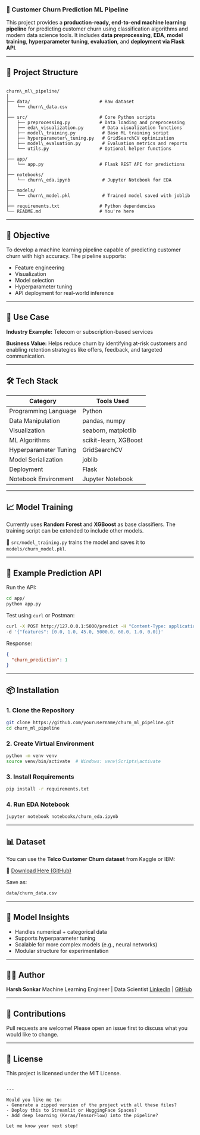 ### 🔁 Customer Churn Prediction ML Pipeline

This project provides a **production-ready, end-to-end machine learning pipeline** for predicting customer churn using classification algorithms and modern data science tools. It includes **data preprocessing**, **EDA**, **model training**, **hyperparameter tuning**, **evaluation**, and **deployment via Flask API**.

---

## 📂 Project Structure

```

churn\_ml\_pipeline/
│
├── data/                          # Raw dataset
│   └── churn\_data.csv
│
├── src/                           # Core Python scripts
│   ├── preprocessing.py           # Data loading and preprocessing
│   ├── eda\_visualization.py       # Data visualization functions
│   ├── model\_training.py          # Base ML training script
│   ├── hyperparameter\_tuning.py   # GridSearchCV optimization
│   ├── model\_evaluation.py        # Evaluation metrics and reports
│   └── utils.py                   # Optional helper functions
│
├── app/
│   └── app.py                     # Flask REST API for predictions
│
├── notebooks/
│   └── churn\_eda.ipynb            # Jupyter Notebook for EDA
│
├── models/
│   └── churn\_model.pkl            # Trained model saved with joblib
│
├── requirements.txt               # Python dependencies
└── README.md                      # You're here

````

---

## 📌 Objective

To develop a machine learning pipeline capable of predicting customer churn with high accuracy. The pipeline supports:
- Feature engineering
- Visualization
- Model selection
- Hyperparameter tuning
- API deployment for real-world inference

---

## 💼 Use Case

**Industry Example:** Telecom or subscription-based services

**Business Value:** Helps reduce churn by identifying at-risk customers and enabling retention strategies like offers, feedback, and targeted communication.

---

## 🛠️ Tech Stack

| Category               | Tools Used                          |
|------------------------|-------------------------------------|
| Programming Language   | Python                              |
| Data Manipulation      | pandas, numpy                       |
| Visualization          | seaborn, matplotlib                 |
| ML Algorithms          | scikit-learn, XGBoost               |
| Hyperparameter Tuning  | GridSearchCV                        |
| Model Serialization    | joblib                              |
| Deployment             | Flask                               |
| Notebook Environment   | Jupyter Notebook                    |

---

## 📈 Model Training

Currently uses **Random Forest** and **XGBoost** as base classifiers. The training script can be extended to include other models.

📂 `src/model_training.py` trains the model and saves it to `models/churn_model.pkl`.

---

## 🧪 Example Prediction API

Run the API:
```bash
cd app/
python app.py
````

Test using `curl` or Postman:

```bash
curl -X POST http://127.0.0.1:5000/predict -H "Content-Type: application/json" \
-d '{"features": [0.0, 1.0, 45.0, 5000.0, 60.0, 1.0, 0.0]}'
```

Response:

```json
{
  "churn_prediction": 1
}
```

---

## 📦 Installation

### 1. Clone the Repository

```bash
git clone https://github.com/yourusername/churn_ml_pipeline.git
cd churn_ml_pipeline
```

### 2. Create Virtual Environment

```bash
python -m venv venv
source venv/bin/activate  # Windows: venv\Scripts\activate
```

### 3. Install Requirements

```bash
pip install -r requirements.txt
```

### 4. Run EDA Notebook

```bash
jupyter notebook notebooks/churn_eda.ipynb
```

---

## 📊 Dataset

You can use the **Telco Customer Churn dataset** from Kaggle or IBM:

🔗 [Download Here (GitHub)](https://raw.githubusercontent.com/IBM/telco-customer-churn-on-icp4d/master/data/Telco-Customer-Churn.csv)

Save as:

```bash
data/churn_data.csv
```

---

## 🧠 Model Insights

* Handles numerical + categorical data
* Supports hyperparameter tuning
* Scalable for more complex models (e.g., neural networks)
* Modular structure for experimentation

---

## 👨‍💻 Author

**Harsh Sonkar**
Machine Learning Engineer | Data Scientist
[LinkedIn](https://www.linkedin.com/in/harsh-sonkar/) | [GitHub](https://github.com/harsh-sonkar)

---

## 🤝 Contributions

Pull requests are welcome! Please open an issue first to discuss what you would like to change.

---

## 📜 License

This project is licensed under the MIT License.

```

---

Would you like me to:
- Generate a zipped version of the project with all these files?
- Deploy this to Streamlit or HuggingFace Spaces?
- Add deep learning (Keras/TensorFlow) into the pipeline?

Let me know your next step!
```
